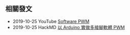 

## 相關發文

- 2019-10-25 YouTube [Software PWM](https://youtu.be/zbbPec_q0BY)
- 2019-10-25 HackMD [以 Arduino 實做多接腳軟體 PWM](https://hackmd.io/@FlySkyPie/B1Vrwwx9H)